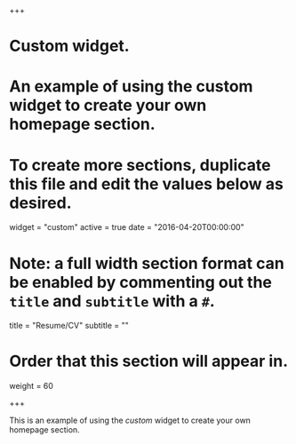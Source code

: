 +++
# Custom widget.
# An example of using the custom widget to create your own homepage section.
# To create more sections, duplicate this file and edit the values below as desired.
widget = "custom"
active = true
date = "2016-04-20T00:00:00"

# Note: a full width section format can be enabled by commenting out the `title` and `subtitle` with a `#`.
title = "Resume/CV"
subtitle = ""

# Order that this section will appear in.
weight = 60

+++

This is an example of using the *custom* widget to create your own homepage section.

